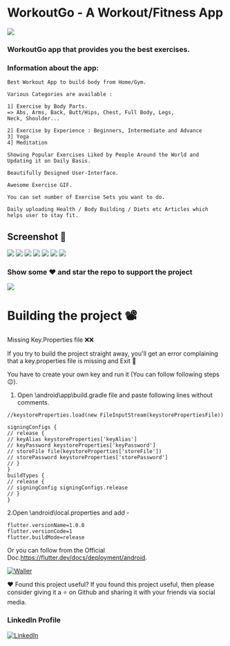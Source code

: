 # WorkoutGo - A Workout/Fitness App

![](https://lh3.googleusercontent.com/WHNJREQwiD_oM3PtAfPwBEmRfb-hOyIuo4k0RgyU5KTyK8i34-c-bL4S99KJb8cvqks=s360)

### WorkoutGo app that provides you the best exercises.


### Information about the app:

```
Best Workout App to build body from Home/Gym.

Various Categories are available :

1] Exercise by Body Parts.
=> Abs, Arms, Back, Butt/Hips, Chest, Full Body, Legs,
Neck, Shoulder...

2] Exercise by Experience : Beginners, Intermediate and Advance
3] Yoga
4] Meditation

Showing Popular Exercises Liked by People Around the World and Updating it on Daily Basis.

Beautifully Designed User-Interface.

Awesome Exercise GIF.

You can set number of Exercise Sets you want to do.

Daily uploading Health / Body Building / Diets etc Articles which helps user to stay fit.
```

## Screenshot 📱
![](https://lh3.googleusercontent.com/e-UEjvkJpcQEJ-6wPajg9uOGxbdMJVM37QQZw9t3zGGzLVN9HZoaKAqPWttaM8g7jHbh=w200-h400)
![](https://lh3.googleusercontent.com/yGEhEmSk7LAbhv3zGrVLo88VHiD5Jq19f_Si9eAOCLsiYmrzIxerl54Dr6br3cI9Gg=w200-h400)
![](https://lh3.googleusercontent.com/vWLxLwyCA19vVz6T1SSK6eRCOqf0eMDcvc3ahsULj8tEyrTdvXaVHhFLY3Pnq1aH8A=w200-h400)
![](https://lh3.googleusercontent.com/RHdrsNyYKQSvc9cBzlxMwYka52pI5FCO7Q0lunho6Fzv60Ht-fj6Mz37uVpDeSTCaJTd=w200-h400)
![](https://lh3.googleusercontent.com/7xeTUfvmKeiIkHerRW60D0f_PXl4ftqZZnLx0ktgAxKbuDK73Jtn47-MUC8nLl1q6Ew=w200-h400)
![](https://lh3.googleusercontent.com/2TneSUcWzjhREnD4s-vIorMiVr-6etDTAs67VyLO-ho-SwA954d3QgyObPe0X7OiNch6=w200-h400)
![](https://lh3.googleusercontent.com/eGgxoq-yxltVlHh6MT5HKXRr-3x-boFoI7DU-VoHde8ZTcSyNO8ftLDpHTLmebvaeQ=w1440-h620)

### Show some ❤️ and star the repo to support the project
![](https://github-images.s3.amazonaws.com/help/bootcamp/Bootcamp-Fork.png)

# Building the project 📽

Missing Key.Properties file ❌❌

If you try to build the project straight away, you'll get an error complaining that a key.properties file is missing and Exit 🚪

You have to create your own key and run it (You can follow following steps😉).

1. Open \android\app\build.gradle file and paste following lines without comments.
```
//keystoreProperties.load(new FileInputStream(keystorePropertiesFile))

signingConfigs {
// release {
// keyAlias keystoreProperties['keyAlias']
// keyPassword keystoreProperties['keyPassword']
// storeFile file(keystoreProperties['storeFile'])
// storePassword keystoreProperties['storePassword']
// }
}
buildTypes {
// release {
// signingConfig signingConfigs.release
// }
}
```

2.Open \android\local.properties and add -
```
flutter.versionName=1.0.0
flutter.versionCode=1
flutter.buildMode=release
```


Or you can follow from the Official Doc.https://flutter.dev/docs/deployment/android.


<p>
<a href="https://play.google.com/store/apps/details?id=com.nakumsdtech.workout"><img src="https://play.google.com/intl/en_us/badges/static/images/badges/en_badge_web_generic.png" alt="Waller"></a>
</p>

❤ Found this project useful?
If you found this project useful, then please consider giving it a ⭐ on Github and sharing it with your friends via social media.

### LinkedIn Profile
<p>
<a href="https://www.linkedin.com/in/dhruv-nakum-4b1054176/"><img src="https://img.icons8.com/ios-filled/2x/linkedin.png" alt="LinkedIn"></a>
</p>

